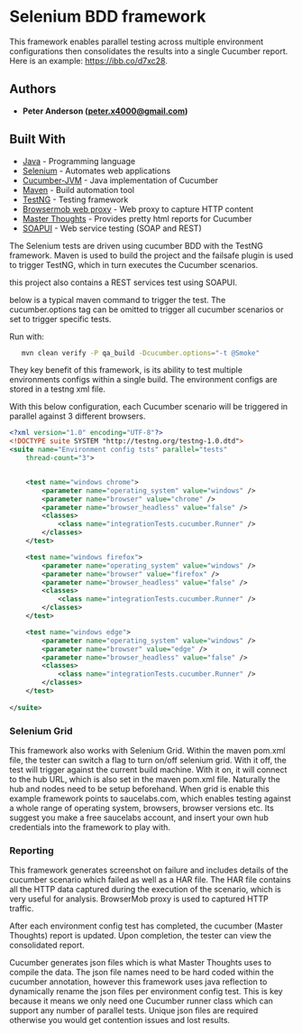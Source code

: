 # Selenium BDD framework 

This framework enables parallel testing across multiple environment configurations then consolidates the results into a single Cucumber report. Here is an example: https://ibb.co/d7xc28.

## Authors

* **Peter Anderson (peter.x4000@gmail.com)** 

## Built With

* [Java](https://en.wikipedia.org/wiki/Java_(programming_language)) - Programming language
* [Selenium](https://en.wikipedia.org/wiki/Selenium_(software)) - Automates web applications
* [Cucumber-JVM](https://github.com/cucumber/cucumber-jvm) - Java implementation of Cucumber
* [Maven](https://en.wikipedia.org/wiki/Apache_Maven) - Build automation tool
* [TestNG](https://en.wikipedia.org/wiki/TestNG) - Testing framework
* [Browsermob web proxy](https://github.com/lightbody/browsermob-proxy) - Web proxy to capture HTTP content
* [Master Thoughts](https://mvnrepository.com/artifact/net.masterthought/cucumber-reporting) - Provides pretty html reports for Cucumber
* [SOAPUI](https://en.wikipedia.org/wiki/SoapUI) - Web service testing (SOAP and REST)


The Selenium tests are driven using cucumber BDD with the TestNG framework. 
Maven is used to build the project and the failsafe plugin is used to trigger TestNG, which in turn executes the Cucumber scenarios.  

this project also contains a REST services test using SOAPUI. 

below is a typical maven command to trigger the test. The cucumber.options tag can be omitted to trigger all cucumber scenarios or set to trigger specific tests.   

Run with:
```bash
   mvn clean verify -P qa_build -Dcucumber.options="-t @Smoke"
```

They key benefit of this framework, is its ability to test multiple environments configs within a single build. 
The environment configs are stored in a testng xml file. 

With this below configuration, each Cucumber scenario will be triggered in parallel against 3 different browsers.
```xml
<?xml version="1.0" encoding="UTF-8"?>
<!DOCTYPE suite SYSTEM "http://testng.org/testng-1.0.dtd">
<suite name="Environment config tsts" parallel="tests"
	thread-count="3">


	<test name="windows chrome">
		<parameter name="operating_system" value="windows" />
		<parameter name="browser" value="chrome" />
		<parameter name="browser_headless" value="false" />
		<classes>
			<class name="integrationTests.cucumber.Runner" />
		</classes>
	</test>

	<test name="windows firefox">
		<parameter name="operating_system" value="windows" />
		<parameter name="browser" value="firefox" />
		<parameter name="browser_headless" value="false" />
		<classes>
			<class name="integrationTests.cucumber.Runner" />
		</classes>
	</test>

	<test name="windows edge">
		<parameter name="operating_system" value="windows" />
		<parameter name="browser" value="edge" />
		<parameter name="browser_headless" value="false" />
		<classes>
			<class name="integrationTests.cucumber.Runner" />
		</classes>
	</test>
	
</suite>
```

### Selenium Grid

This framework also works with Selenium Grid. Within the maven pom.xml file, the tester can switch a flag to turn on/off selenium grid. 
With it off, the test will trigger against the current build machine. With it on, it will connect to the hub URL, which is also set in the maven pom.xml file. Naturally the hub and nodes need to be setup beforehand. When grid is enable this example framework points to saucelabs.com, which enables testing against a whole range of operating system, browsers, browser versions etc. 
Its suggest you make a free saucelabs account, and insert your own hub credentials into the framework to play with.  

### Reporting

This framework generates screenshot on failure and includes details of the cucumber scenario which failed as well as a HAR file. The HAR file contains all the HTTP data captured during the execution of the scenario, which is very useful for analysis. BrowserMob proxy is used to captured HTTP traffic.

After each environment config test has completed, the cucumber (Master Thoughts) report is updated. Upon completion, the tester can view the consolidated report. 

Cucumber generates json files which is what Master Thoughts uses to compile the data. The json file names need to be hard coded within the cucumber annotation, however this framework uses java reflection to dynamically rename the json files per environment config test. This is key because it means we only need one Cucumber runner class which can support any number of parallel tests. Unique json files are required otherwise you would get contention issues and lost results.   
